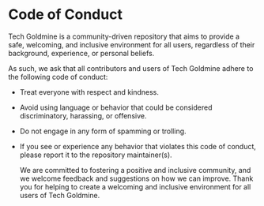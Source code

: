 # Code of Conduct

Tech Goldmine is a community-driven repository that aims to provide a safe, welcoming, and inclusive environment for all users, regardless of their background, experience, or personal beliefs.

As such, we ask that all contributors and users of Tech Goldmine adhere to the following code of conduct:

- Treat everyone with respect and kindness.
- Avoid using language or behavior that could be considered discriminatory, harassing, or offensive.
- Do not engage in any form of spamming or trolling.
- If you see or experience any behavior that violates this code of conduct, please report it to the repository maintainer(s).


  We are committed to fostering a positive and inclusive community, and we welcome feedback and suggestions on how we can improve. Thank you for helping to create a welcoming and inclusive environment for all users of Tech Goldmine.
